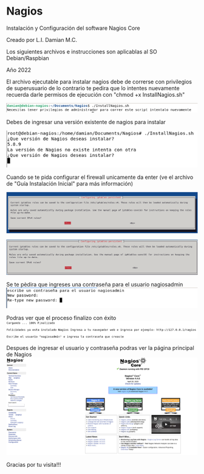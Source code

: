 # Nagios
Instalación y Configuración del software Nagios Core 

Creado por L.I. Damian M.C.

Los siguientes archivos e instrucciones son aplicablas al SO Debian/Raspbian

Año 2022

El archivo ejecutable para instalar nagios debe de correrse con privilegios de superusuario de lo contrario te pedira que lo intentes nuevamente
recuerda darle permisos de ejecución con "chmod +x InstallNagios.sh"

![Image 1](https://github.com/DAMIAN3ERO123/Nagios/blob/main/Imagenes/NoAdmin.png)

Debes de ingresar una versión existente de nagios para instalar

![Image 2](https://github.com/DAMIAN3ERO123/Nagios/blob/main/Imagenes/VersionIncorrecta.png)

Cuando se te pida configurar el firewall unicamente da enter (ve el archivo de "Guía Instalación Inicial" para más información)

![Image 3](https://github.com/DAMIAN3ERO123/Nagios/blob/main/Imagenes/IPT1.png)

![Image 4](https://github.com/DAMIAN3ERO123/Nagios/blob/main/Imagenes/IPT2.png)

Se te pèdira que ingreses una contraseña para el usuario nagiosadmin
![Image 5](https://github.com/DAMIAN3ERO123/Nagios/blob/main/Imagenes/password.png)

Podras ver que el proceso finalizo con éxito
![Image 6](https://github.com/DAMIAN3ERO123/Nagios/blob/main/Imagenes/Terminado.png)

Despues de ingresar el usuario y contraseña podras ver la página principal de Nagios
![Image 7](https://github.com/DAMIAN3ERO123/Nagios/blob/main/Imagenes/NagiosPrincipal.png)

Gracias por tu visita!!!
